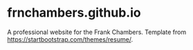# frnchambers.github.io
A professional website for the Frank Chambers. Template from https://startbootstrap.com/themes/resume/.
